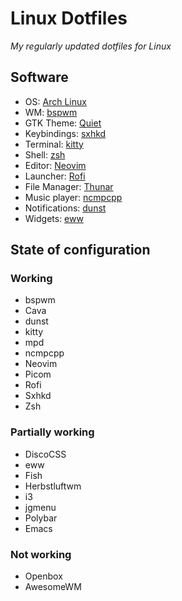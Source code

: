 <p align="center">
    <h1>Linux Dotfiles</h1>
    <i>My regularly updated dotfiles for Linux</i>
</p>


## Software

- OS: [Arch Linux](https://archlinux.org/)
- WM: [bspwm](https://github.com/baskerville/bspwm)
- GTK Theme: [Quiet](https://github.com/MCotocel/linux-dotfiles/tree/main/home/user/.themes/Quiet)
- Keybindings: [sxhkd](https://github.com/baskerville/sxhkd)
- Terminal: [kitty](https://github.com/kovidgoyal/kitty)
- Shell: [zsh](https://www.zsh.org/)
- Editor: [Neovim](https://github.com/neovim/neovim)
- Launcher: [Rofi](https://github.com/davatorium/rofi)
- File Manager: [Thunar](https://docs.xfce.org/xfce/thunar/start)
- Music player: [ncmpcpp](https://github.com/ncmpcpp/ncmpcpp)
- Notifications: [dunst](https://github.com/dunst-project/dunst)
- Widgets: [eww](https://github.com/elkowar/eww)

## State of configuration

### Working

- bspwm
- Cava
- dunst
- kitty
- mpd
- ncmpcpp
- Neovim
- Picom
- Rofi
- Sxhkd
- Zsh

### Partially working

- DiscoCSS
- eww
- Fish
- Herbstluftwm
- i3
- jgmenu
- Polybar
- Emacs

### Not working

- Openbox
- AwesomeWM
